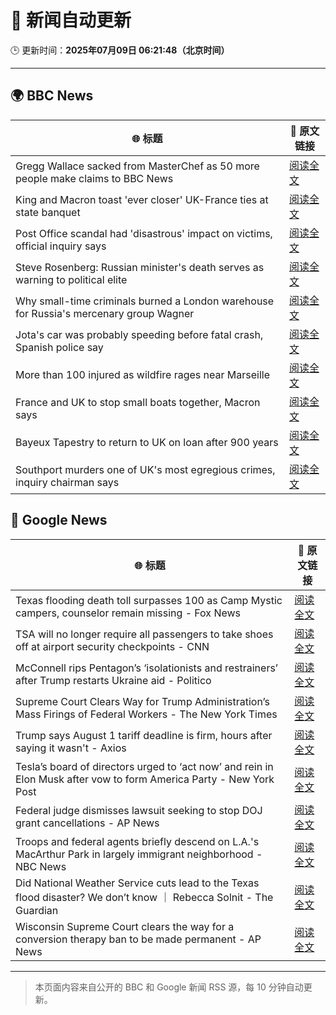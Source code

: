 # 🧠 新闻自动更新

🕒 更新时间：**2025年07月09日 06:21:48（北京时间）**

---

## 🌍 BBC News

| 🌐 标题 | 🔗 原文链接 |
|--------|-------------|
| Gregg Wallace sacked from MasterChef as 50 more people make claims to BBC News | [阅读全文](https://www.bbc.com/news/articles/cewgz0qw77lo) |
| King and Macron toast 'ever closer' UK-France ties at state banquet | [阅读全文](https://www.bbc.com/news/articles/cvg87y6d5j4o) |
| Post Office scandal had 'disastrous' impact on victims, official inquiry says | [阅读全文](https://www.bbc.com/news/articles/cz9k4lvg77lo) |
| Steve Rosenberg: Russian minister's death serves as warning to political elite | [阅读全文](https://www.bbc.com/news/articles/c0l49310z2go) |
| Why small-time criminals burned a London warehouse for Russia's mercenary group Wagner | [阅读全文](https://www.bbc.com/news/articles/czjkke22gv9o) |
| Jota's car was probably speeding before fatal crash, Spanish police say | [阅读全文](https://www.bbc.com/news/articles/cn4l1n45l1xo) |
| More than 100 injured as wildfire rages near Marseille | [阅读全文](https://www.bbc.com/news/articles/cp8mz44j6n6o) |
| France and UK to stop small boats together, Macron says | [阅读全文](https://www.bbc.com/news/articles/cr4wdv69796o) |
| Bayeux Tapestry to return to UK on loan after 900 years | [阅读全文](https://www.bbc.com/news/articles/c14ev1z6d5go) |
| Southport murders one of UK's most egregious crimes, inquiry chairman says | [阅读全文](https://www.bbc.com/news/articles/cg5zmlvlrn4o) |

## 📰 Google News

| 🌐 标题 | 🔗 原文链接 |
|--------|-------------|
| Texas flooding death toll surpasses 100 as Camp Mystic campers, counselor remain missing - Fox News | [阅读全文](https://news.google.com/rss/articles/CBMifkFVX3lxTE1fVFZUSDNmenhfRFdPZ0dDcHNpR2RlRkhQVm80MVBRWjVZeUxRZXU0SExuUTVmZEhVS1k1NnlTZWVZeTNVRVB1eDQ2RHltWXNmWWV5OVIzczFpTTc4TzNHZUhvVTk0YU9pZHlaalREYV9JTjJCUGE0c0lkeDZ1QdIBgwFBVV95cUxQZno2aWZiTUw3c0tra2lCYnlFdjJaWTFVaHhaenFQR2UxMng0R2lFdEFIakZVeWRFT0pkcnJhX0g3cTRaaC1lREdEZUk0VHlXeFlmYmh3VDYyY0swMFJmZ0x3T25iSklERmZjOVVMZ0l2UVRZSXJyaF90QWQ3R1N4WUJGTQ?oc=5) |
| TSA will no longer require all passengers to take shoes off at airport security checkpoints - CNN | [阅读全文](https://news.google.com/rss/articles/CBMid0FVX3lxTE9kN1hCVlVUX3Z4V2xDdmkzbklCVTNiZTVTUXRkRzE3R1huQVBWYUlWaFhwTnQ5bUhDMXRzcGdHX1hYTjBRSkN6YkNrY2JCdWhacENpZjV4a0x4Y2JBanVGLW1yVENvVWd4YmpxQ1RjcTlmQ2JGOEYw0gF8QVVfeXFMT3BQN1Z5MmlvRnlDTy1vTjN1V1FlemUyaVFXQWhfNTJHZG1NYW5Wbmc2VU1rN2Y5dllYckRieHNVdU9NRXdzZFI1TDZHcFAwdUlwMU9id2tqWi12ekg5QVVPN1NKb0Q0a3NLMnV0Wnk2ZldMMkNpdVRpWjlWWQ?oc=5) |
| McConnell rips Pentagon’s ‘isolationists and restrainers’ after Trump restarts Ukraine aid - Politico | [阅读全文](https://news.google.com/rss/articles/CBMipgFBVV95cUxPZXE0LWJ2ZTJtUHo1ei1sa2g2SHBOY21RWGNiR2dNTElSNUw2NWFkQlp1QmdBQ0NvQ0x1aFM2ckEyZklUVlBURzJES205SVFyU2xQWlphYkVzeHNDWjE0MlpsNDhvbUVmc2tmeWR4SUhIcGhzaDQ1aHdTV1NzNmh2NkQ5RDF5VzJMcU9xbGxYdS12cUJGb3VPYU5CLW9vWmh6U0hrZzJn?oc=5) |
| Supreme Court Clears Way for Trump Administration’s Mass Firings of Federal Workers - The New York Times | [阅读全文](https://news.google.com/rss/articles/CBMikwFBVV95cUxOcHFDeTlDMXJ4SDRnMVhWZGY3ZWpva1QyT3hBWWdxN1pBUHRuYkJvZmg5RldhYTlOenBaMEZ0RnA1MThKOXg5clVxcU4teHRxOHJ6a0NOVkFFeFk0clMzRGJ6MTM3Qy1Rai05QW9CT3hVbUdoRXhjei14SDRKc0ZPSG9EVzdCdDZ3a3NjcjZ1Z3dlUXc?oc=5) |
| Trump says August 1 tariff deadline is firm, hours after saying it wasn't - Axios | [阅读全文](https://news.google.com/rss/articles/CBMiZkFVX3lxTFBEYnI0VzFoeEZlY09DUURrNzFxY1BDUUROWXhMcGNBRmdsY3N0YlV6YlJmcDlvN3pnc2d0MzJLZzAta3RpZzhCbmtQNFlybnY1cXowa3VJZHliNFB0OEVabk92WU4zUQ?oc=5) |
| Tesla’s board of directors urged to ‘act now’ and rein in Elon Musk after vow to form America Party - New York Post | [阅读全文](https://news.google.com/rss/articles/CBMiiwFBVV95cUxQTzM4NGhiLXcxMk5ia0oyOWh4RGNhUWFkZUFhRXJ1MWRMNG9mWG1kQTF1ZjhCbFBNVG9VbUE3Qm42ejRPTEhTb1p2SjFqaUJTUm1ldDhoUkRzcmRDaEFBQ2k3MHBibzdhZ3ZsdmtrV0pMeHRWT1NtZjNGWWt6V3lnMWF3c2w5dVNRY25V?oc=5) |
| Federal judge dismisses lawsuit seeking to stop DOJ grant cancellations - AP News | [阅读全文](https://news.google.com/rss/articles/CBMisAFBVV95cUxObzVPTS1nR3Q0MXU2eFJtR3NLVlBEWk5hNWY2dHVMUUZCcmdiV0xZaGJSdjJDekozUjNvbG1MNnNtVjloUGJYbEdBVXptZTh3eDBOVk9seEhGUUlxeVVLaDhHazk4TmZuNjVnUUxrMVN1eGtvS0JyaHlaUldvdUVHX0NyZTV3RzAyTEU4X2dOa3k0WnNlVmQ2c0FBQTVQNDM4SVVXeE03OG5oU2xHMWJHTw?oc=5) |
| Troops and federal agents briefly descend on L.A.'s MacArthur Park in largely immigrant neighborhood - NBC News | [阅读全文](https://news.google.com/rss/articles/CBMiugFBVV95cUxPMGg1TkI2bTFPbHZST3dCMFBMc2llWk9UVlVuek5neDM1aTJiLW9HY2lrMGVWU3VIRjVHWkJjMUlEMWxTMGN1Vzk1aXBzQ3pqLVdCZ2xycUZPY3V6Y0k3dktQSHQ4X1pVY0NpTVl6Y3R1Yy10ZUxTTWlfcmg2NGNsUkR1ZXdObUdTOThReHhYQWJsa2NQRUl3SHZtcUtFZndoWEYxa1VtYlFHanlKcmc5WWlOSHpLWUdYVEHSAVZBVV95cUxQYy03aU5QbWd5U3NtajBaY2E3Z1J4dk1zTUl1MUJTYUxWcjVKc2ZOVGJ4dEVnWXdjOWpaZVZZWjVsWmhDTVdJWmdHSW40QkFsc3h3WWlNZw?oc=5) |
| Did National Weather Service cuts lead to the Texas flood disaster? We don’t know ｜ Rebecca Solnit - The Guardian | [阅读全文](https://news.google.com/rss/articles/CBMinwFBVV95cUxNdmZDUU5oS3otVkNDb1c4TUJMM3BLaTJFa1c0TG8wa0ZBZ29hS1lVVXJZMUY3TFphRGtSYWNLdndSeEtNeVl6b0VIQUNxdlZkRHk5NlY2NkJrSms1cktGRU9ZRHVCZHRWczMxZDBDVGR0OVppdUM3aXc4aElGamhJemh0UmVhT29WS2EybU1kOFR0ajR4aVZyNnNnR0VqUFU?oc=5) |
| Wisconsin Supreme Court clears the way for a conversion therapy ban to be made permanent - AP News | [阅读全文](https://news.google.com/rss/articles/CBMiqgFBVV95cUxQOGVrY0xfcGpKcl9GQWtQd3ZnRFBVRVZmejNXNWxEWERqTFZNVGxCT3ppRFZjZW1LdVdQaHRyU09NMWZBei1oQUU2U0x2aC1WVUJ1TEtVQWVBckIzZVdzN0ZOQTNJX0ZoS2VwQksxT3h0S20yVzZEQWo2Z0N1S1pxTVJCRVIwQkZGTnZaaW52NG55bTdYeUQxbzRtcU01c3FKVWJ1aFowZ3RtZw?oc=5) |

---
> 本页面内容来自公开的 BBC 和 Google 新闻 RSS 源，每 10 分钟自动更新。